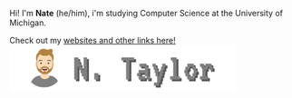 Hi! I'm **Nate** (he/him), i'm studying Computer Science at the University of Michigan.

Check out my
[
    websites and other links here!  
    <img src="n-taylor-dark-logo.png" width="400">
](https://linktr.ee/nathantaylor1)